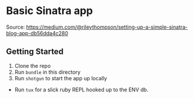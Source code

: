 # Basic Sinatra app

Source: https://medium.com/@rileythompson/setting-up-a-simple-sinatra-blog-app-db56dda4c280

## Getting Started

1. Clone the repo
1. Run `bundle` in this directory
1. Run `shotgun` to start the app up locally

* Run `tux` for a slick ruby REPL hooked up to the ENV db.
